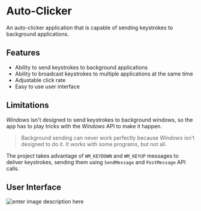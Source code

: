 # Auto-Clicker
An auto-clicker application that is capable of sending keystrokes to background applications.

## Features
-   Ability to send keystrokes to background applications
-   Ability to broadcast keystrokes to multiple applications at the same time
-   Adjustable click rate
-   Easy to use user interface

## Limitations
*Windows* isn't designed to send keystrokes to background windows, so the app has to play tricks with the *Windows* API to make it happen.

> Background sending can never work perfectly because *Windows* isn't designed to do it. 
> It works with some programs, but not all.

The project takes advantage of `WM_KEYDOWN` and `WM_KEYUP` messages to deliver keystrokes, sending them using `SendMessage` and `PostMessage` API calls.

## User Interface
![enter image description here](https://media.discordapp.net/attachments/770084138249617438/1063300446963372103/image.png?width=1281&height=683)
